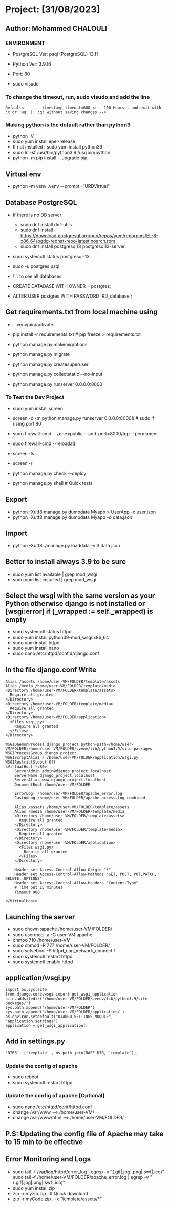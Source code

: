 # Project: <Model> [31/08/2023]

## Author:  Mohammed CHALOULI

### ENVIRONMENT

- PostgreSQL Ver: psql (PostgreSQL) 13.11
- Python Ver:  3.9.16
- Port: 80

- sudo visudo

### To change the timeout, run, sudo visudo and add the line

    Defaults        timestamp_timeout=600 <!-- 100 Hours . and exit with :x or :wq  || :q! without saving changes -->

### Making python is the default rather than python3

- python -V
- sudo yum install epel-release
- If not installed : sudo yum install python39
- sudo ln -sf /usr/bin/python3.9 /usr/bin/python
- python -m pip install --upgrade pip

## Virtual env

- python -m venv .venv --prompt="URDVirtual"

## Database PostgreSQL

- If there is no DB server

  - sudo dnf install dnf-utils
  - sudo dnf install https://download.postgresql.org/pub/repos/yum/reporpms/EL-8-x86_64/pgdg-redhat-repo-latest.noarch.rpm
  - sudo dnf install postgresql13 postgresql13-server

- sudo systemctl status postgresql-13
- sudo -u postgres psql
- \l : to see all databases
- CREATE DATABASE <Model> WITH OWNER = postgres;
- ALTER USER postgres WITH PASSWORD 'RD_database';

## Get requirements.txt from local machine using

- . .venv/bin/activate
- pip install -r requirements.txt  # pip freeze > requirements.txt

- python manage.py makemigrations
- python manage.py migrate
- python manage.py createsuperuser
- python manage.py collectstatic --no-input
- python manage.py runserver 0.0.0.0:8000

### To Test the Dev Project

- sudo yum install screen
- screen -d -m python manage.py runserver 0.0.0.0:8000&  # sudo if using port 80
- sudo firewall-cmd --zone=public --add-port=8000/tcp --permanent
- sudo firewall-cmd --reloadad

- screen -ls
- screen -r
- python manage.py check --deploy
- python manage.py shell # Quick tests

## Export

- python -Xutf8 manage.py dumpdata Myapp > UserApp -o user.json
- python -Xutf8 manage.py dumpdata Myapp -o data.json

## Import

- python -Xutf8 ./manage.py loaddata -v 3 data.json

## Better to install always 3.9 to be sure

- sudo yum list available | grep mod_wsgi
- sudo yum list installed | grep mod_wsgi

## Select the wsgi with the same version as your Python otherwise django is not installed or [wsgi:error] if (_wrapped := self._wrapped) is empty

- sudo systemctl status httpd
- sudo yum install python39-mod_wsgi.x86_64
- sudo yum install httpd
- sudo yum install nano
- sudo nano /etc/httpd/conf.d/django.conf

## In the file django.conf Write

    Alias /assets /home/user-VM/FOLDER/template/assets
    Alias /media /home/user-VM/FOLDER/template/media
    <Directory /home/user-VM/FOLDER/template/assets>
      Require all granted
    </Directory>
    <Directory /home/user-VM/FOLDER/template/media>
      Require all granted
    </Directory>
    <Directory /home/user-VM/FOLDER/application>
      <Files wsgi.py>
        Require all granted
      </Files>
    </Directory>

    WSGIDaemonProcess django_project python-path=/home/user-VM/FOLDER:/home/user-VM/FOLDER/.venv/lib/python3.9/site-packages
    WSGIProcessGroup django_project
    WSGIScriptAlias / /home/user-VM/FOLDER/application/wsgi.py
    WSGIRestrictStdout Off
    <VirtualHost *:80>
        ServerAdmin admin@django_project.localhost
        ServerName django_project.localhost
        ServerAlias www.django_project.localhost
        DocumentRoot /home/user-VM/FOLDER

        ErrorLog  /home/user-VM/FOLDER/apache_error.log
        CustomLog /home/user-VM/FOLDER/apache_access.log combined

        Alias /assets /home/user-VM/FOLDER/template/assets
        Alias /media /home/user-VM/FOLDER/template/media
        <Directory /home/user-VM/FOLDER/template/assets>
          Require all granted
        </Directory>
        <Directory /home/user-VM/FOLDER/template/media>
          Require all granted
        </Directory>
        <Directory /home/user-VM/FOLDER/application>
          <Files wsgi.py>
            Require all granted
          </Files>
        </Directory>
        
        Header set Access-Control-Allow-Origin "*"
        Header set Access-Control-Allow-Methods "GET, POST, PUT,PATCH, DELETE, OPTIONS"
        Header set Access-Control-Allow-Headers "Content-Type"
        # Time out 15 minutes
        Timeout 900

    </VirtualHost>

## Launching the server

- sudo chown :apache /home/user-VM/FOLDER/
- sudo usermod -a -G user-VM apache
- chmod 710 /home/user-VM
- sudo chmod -R 777 /home/user-VM/FOLDER/
- sudo setsebool -P httpd_can_network_connect 1
- sudo systemctl restart httpd
- sudo systemctl enable httpd

## application/wsgi.py

    import os,sys,site
    from django.core.wsgi import get_wsgi_application
    site.addsitedir('/home/user-VM/FOLDER/.venv/lib/python3.9/site-packages/')
    sys.path.append('/home/user-VM/FOLDER')
    sys.path.append('/home/user-VM/FOLDER/application/')
    os.environ.setdefault("DJANGO_SETTINGS_MODULE", "application.settings")
    application = get_wsgi_application()

## Add in settings.py

    'DIRS': ['template' , os.path.join(BASE_DIR, 'template')],

### Update the config of apache

- sudo reboot
- sudo systemctl restart httpd

### Update the config of apache [Optional]

- sudo nano /etc/httpd/conf/httpd.conf
- change /var/www ==> /home/user-VM/
- change /var/www/html ==> /home/user-VM/FOLDER/

## P.S: Updating the config file of Apache may take to 15 min to be effective

## Error Monitoring and Logs

- sudo tail -f /var/log/httpd/error_log | egrep -v "(.gif|.jpg|.png|.swf|.ico)"
sudo tail -f /home/user-VM/FOLDER/apache_error.log | egrep -v "(.gif|.jpg|.png|.swf|.ico)"
- sudo yum install zip
- zip -r myzip.zip  . # Quick download
- zip -r myCode.zip . -x "template/assets/*"

